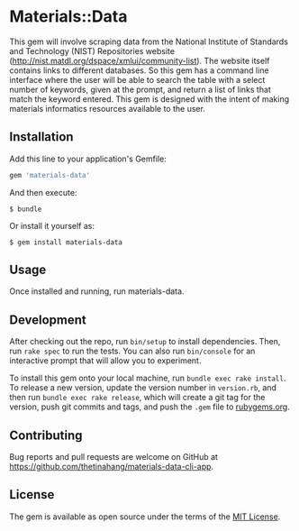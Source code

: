 # Materials::Data

This gem will involve scraping data from the National Institute of Standards and Technology (NIST) Repositories website (http://nist.matdl.org/dspace/xmlui/community-list). The website itself contains links to different databases. So this gem has a command line interface where the user will be able to search the table with a select number of keywords, given at the prompt, and return a list of links that match the keyword entered. This gem is designed with the intent of making materials informatics resources available to the user. 

## Installation

Add this line to your application's Gemfile:

```ruby
gem 'materials-data'
```

And then execute:

    $ bundle

Or install it yourself as:

    $ gem install materials-data

## Usage

Once installed and running, run materials-data. 

## Development

After checking out the repo, run `bin/setup` to install dependencies. Then, run `rake spec` to run the tests. You can also run `bin/console` for an interactive prompt that will allow you to experiment.

To install this gem onto your local machine, run `bundle exec rake install`. To release a new version, update the version number in `version.rb`, and then run `bundle exec rake release`, which will create a git tag for the version, push git commits and tags, and push the `.gem` file to [rubygems.org](https://rubygems.org).

## Contributing

Bug reports and pull requests are welcome on GitHub at https://github.com/thetinahang/materials-data-cli-app.

## License

The gem is available as open source under the terms of the [MIT License](http://opensource.org/licenses/MIT).
